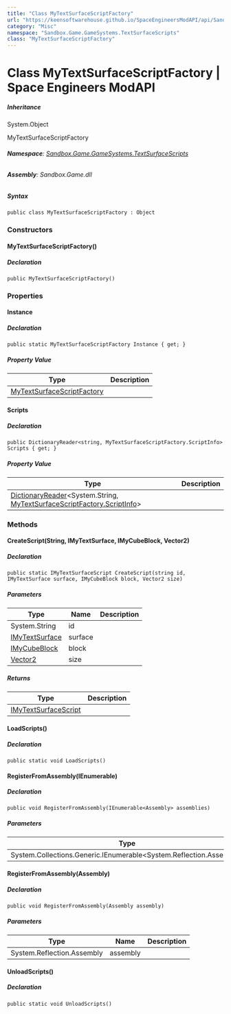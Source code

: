 ```yaml
---
title: "Class MyTextSurfaceScriptFactory"
url: "https://keensoftwarehouse.github.io/SpaceEngineersModAPI/api/Sandbox.Game.GameSystems.TextSurfaceScripts.MyTextSurfaceScriptFactory.html"
category: "Misc"
namespace: "Sandbox.Game.GameSystems.TextSurfaceScripts"
class: "MyTextSurfaceScriptFactory"
---
```


# Class MyTextSurfaceScriptFactory | Space Engineers ModAPI

##### Inheritance

System.Object

MyTextSurfaceScriptFactory

###### **Namespace**: [Sandbox.Game.GameSystems.TextSurfaceScripts](https://keensoftwarehouse.github.io/SpaceEngineersModAPI/api/Sandbox.Game.GameSystems.TextSurfaceScripts.html)

###### **Assembly**: Sandbox.Game.dll

##### Syntax

```
public class MyTextSurfaceScriptFactory : Object
```

### Constructors

#### MyTextSurfaceScriptFactory()

##### Declaration

```
public MyTextSurfaceScriptFactory()
```

### Properties

#### Instance

##### Declaration

```
public static MyTextSurfaceScriptFactory Instance { get; }
```

##### Property Value

| Type | Description |
| --- | --- |
| [MyTextSurfaceScriptFactory](https://keensoftwarehouse.github.io/SpaceEngineersModAPI/api/Sandbox.Game.GameSystems.TextSurfaceScripts.MyTextSurfaceScriptFactory.html) |     |

#### Scripts

##### Declaration

```
public DictionaryReader<string, MyTextSurfaceScriptFactory.ScriptInfo> Scripts { get; }
```

##### Property Value

| Type | Description |
| --- | --- |
| [DictionaryReader](https://keensoftwarehouse.github.io/SpaceEngineersModAPI/api/VRage.Collections.DictionaryReader-2.html)<System.String, [MyTextSurfaceScriptFactory.ScriptInfo](https://keensoftwarehouse.github.io/SpaceEngineersModAPI/api/Sandbox.Game.GameSystems.TextSurfaceScripts.MyTextSurfaceScriptFactory.ScriptInfo.html)\> |     |

### Methods

#### CreateScript(String, IMyTextSurface, IMyCubeBlock, Vector2)

##### Declaration

```
public static IMyTextSurfaceScript CreateScript(string id, IMyTextSurface surface, IMyCubeBlock block, Vector2 size)
```

##### Parameters

| Type | Name | Description |
| --- | --- | --- |
| System.String | id  |     |
| [IMyTextSurface](https://keensoftwarehouse.github.io/SpaceEngineersModAPI/api/Sandbox.ModAPI.Ingame.IMyTextSurface.html) | surface |     |
| [IMyCubeBlock](https://keensoftwarehouse.github.io/SpaceEngineersModAPI/api/VRage.Game.ModAPI.Ingame.IMyCubeBlock.html) | block |     |
| [Vector2](https://keensoftwarehouse.github.io/SpaceEngineersModAPI/api/VRageMath.Vector2.html) | size |     |

##### Returns

| Type | Description |
| --- | --- |
| [IMyTextSurfaceScript](https://keensoftwarehouse.github.io/SpaceEngineersModAPI/api/Sandbox.Game.GameSystems.TextSurfaceScripts.IMyTextSurfaceScript.html) |     |

#### LoadScripts()

##### Declaration

```
public static void LoadScripts()
```

#### RegisterFromAssembly(IEnumerable<Assembly>)

##### Declaration

```
public void RegisterFromAssembly(IEnumerable<Assembly> assemblies)
```

##### Parameters

| Type | Name | Description |
| --- | --- | --- |
| System.Collections.Generic.IEnumerable<System.Reflection.Assembly\> | assemblies |     |

#### RegisterFromAssembly(Assembly)

##### Declaration

```
public void RegisterFromAssembly(Assembly assembly)
```

##### Parameters

| Type | Name | Description |
| --- | --- | --- |
| System.Reflection.Assembly | assembly |     |

#### UnloadScripts()

##### Declaration

```
public static void UnloadScripts()
```